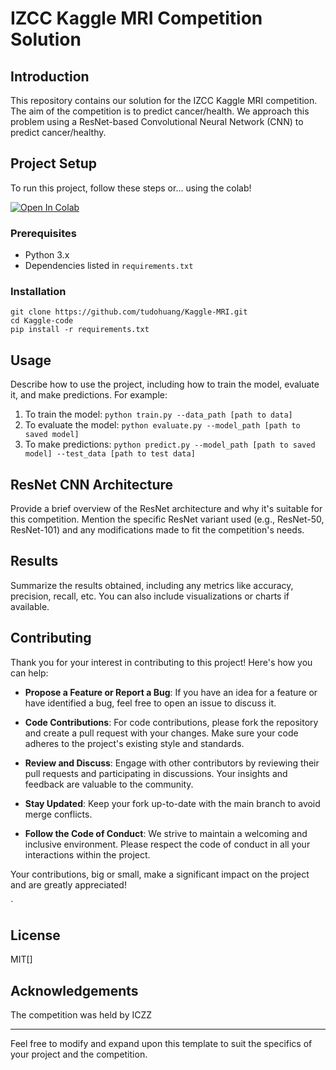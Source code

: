 # IZCC Kaggle MRI Competition Solution

## Introduction
This repository contains our solution for the IZCC Kaggle MRI competition. The aim of the competition is to predict cancer/health. We approach this problem using a ResNet-based Convolutional Neural Network (CNN) to predict cancer/healthy.

## Project Setup
To run this project, follow these steps or... using the colab!

<a href="https://colab.research.google.com/drive/1CX4BAxrpIyYL_DyVtfsD_dN22VaM4r0j?usp=sharing" target="_blank"><img src="https://colab.research.google.com/assets/colab-badge.svg" alt="Open In Colab"></a>


### Prerequisites
- Python 3.x
- Dependencies listed in `requirements.txt`

### Installation
```
git clone https://github.com/tudohuang/Kaggle-MRI.git
cd Kaggle-code
pip install -r requirements.txt
```

## Usage
Describe how to use the project, including how to train the model, evaluate it, and make predictions. For example:

1. To train the model: `python train.py --data_path [path to data]`
2. To evaluate the model: `python evaluate.py --model_path [path to saved model]`
3. To make predictions: `python predict.py --model_path [path to saved model] --test_data [path to test data]`

## ResNet CNN Architecture
Provide a brief overview of the ResNet architecture and why it's suitable for this competition. Mention the specific ResNet variant used (e.g., ResNet-50, ResNet-101) and any modifications made to fit the competition's needs.

## Results
Summarize the results obtained, including any metrics like accuracy, precision, recall, etc. You can also include visualizations or charts if available.

## Contributing

Thank you for your interest in contributing to this project! Here's how you can help:

- **Propose a Feature or Report a Bug**: If you have an idea for a feature or have identified a bug, feel free to open an issue to discuss it.

- **Code Contributions**: For code contributions, please fork the repository and create a pull request with your changes. Make sure your code adheres to the project's existing style and standards.

- **Review and Discuss**: Engage with other contributors by reviewing their pull requests and participating in discussions. Your insights and feedback are valuable to the community.

- **Stay Updated**: Keep your fork up-to-date with the main branch to avoid merge conflicts.

- **Follow the Code of Conduct**: We strive to maintain a welcoming and inclusive environment. Please respect the code of conduct in all your interactions within the project.

Your contributions, big or small, make a significant impact on the project and are greatly appreciated!


`



## License
MIT[]

## Acknowledgements

The competition was held by ICZZ 

---

Feel free to modify and expand upon this template to suit the specifics of your project and the competition.
